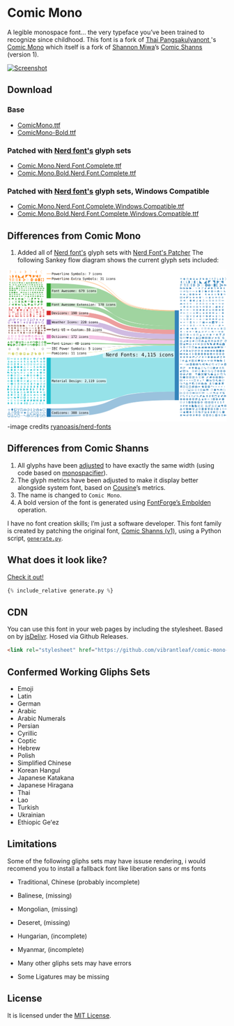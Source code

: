 # Comic Mono
A legible monospace font... the very typeface you’ve been trained to recognize since childhood. This font is a fork of [Thai Pangsakulyanont ](https://github.com/dtinth)'s [Comic Mono](https://github.com/dtinth/comic-mono-font) which itself is a fork of [Shannon Miwa](https://github.com/shannpersand)’s [Comic Shanns](https://github.com/shannpersand/comic-shanns) (version 1).

<p class="website-hidden">
  <a href="https://dtinth.github.io/comic-mono-font/">
    <img src="https://repository-images.githubusercontent.com/164606802/cd83d680-894c-11e9-83f7-c353c70df1cb" alt="Screenshot">
  </a>
</p>

## Download
### Base
- [ComicMono.ttf](https://dtinth.github.io/comic-mono-font/ComicMono.ttf)
- [ComicMono-Bold.ttf](https://dtinth.github.io/comic-mono-font/ComicMono-Bold.ttf)

### Patched with [Nerd font's](https://github.com/dtinth/comic-mono-font) glyph sets
- [Comic.Mono.Nerd.Font.Complete.ttf](https://github.com/vibrantleaf/comic-mono-font-NF/releases/download/2022-12-3/Comic.Mono.Nerd.Font.Complete.ttf)
- [Comic.Mono.Bold.Nerd.Font.Complete.ttf](https://github.com/vibrantleaf/comic-mono-font-NF/releases/download/2022-12-3/Comic.Mono.Bold.Nerd.Font.Complete.ttf)

### Patched with [Nerd font's](https://github.com/dtinth/comic-mono-font) glyph sets, Windows Compatible 
- [Comic.Mono.Nerd.Font.Complete.Windows.Compatible.ttf](https://github.com/vibrantleaf/comic-mono-font-NF/releases/download/2022-12-3/Comic.Mono.Nerd.Font.Complete.Windows.Compatible.ttf)
- [Comic.Mono.Bold.Nerd.Font.Complete.Windows.Compatible.ttf](https://github.com/vibrantleaf/comic-mono-font-NF/releases/download/2022-12-3/Comic.Mono.Bold.Nerd.Font.Complete.Windows.Compatible.ttf)

## Differences from Comic Mono
1. Added all of [Nerd font's](https://github.com/dtinth/comic-mono-font) glyph sets with [Nerd Font's Patcher](https://github.com/NerdFonts/patcher)
The following Sankey flow diagram shows the current glyph sets included:

![Sankey flow diagram showing the current glyph sets included](https://raw.githubusercontent.com/ryanoasis/nerd-fonts/master/images/sankey-glyphs-combined-diagram.svg) -image credits [ryanoasis/nerd-fonts](https://github.com/ryanoasis/nerd-fonts)

## Differences from Comic Shanns
1. All glyphs have been [adjusted](https://www.reddit.com/r/programming/comments/kj0prs/comic_mono_font/ghc7krt/?utm_source=reddit&utm_medium=web2x&context=3) to have exactly the same width (using code based on [monospacifier](https://github.com/cpitclaudel/monospacifier)).
2. The glyph metrics have been adjusted to make it display better alongside system font, based on [Cousine](https://fonts.google.com/specimen/Cousine)’s metrics.
3. The name is changed to `Comic Mono`.
4. A bold version of the font is generated using [FontForge’s Embolden](https://fontforge.github.io/Styles.html#Embolden) operation.

I have no font creation skills; I’m just a software developer. This font family is created by patching the original font, [Comic Shanns (v1)](https://github.com/shannpersand/comic-shanns), using a Python script, [`generate.py`](generate.py).

## What does it look like?
<p class="website-hidden">
  <a href="https://dtinth.github.io/comic-mono-font/#what-does-it-look-like">
    Check it out!
  </a>
</p>

```python
{% include_relative generate.py %}
```

## CDN
You can use this font in your web pages by including the stylesheet. Based on by [jsDelivr](https://www.jsdelivr.com/package/npm/comic-mono). Hosed via Github Releases. 
```html
<link rel="stylesheet" href="https://github.com/vibrantleaf/comic-mono-font-NF/releases/download/2022-12-3/comic-mono-font-NF.css">
```

## Confermed Working Gliphs Sets
- Emoji
- Latin
- German
- Arabic
- Arabic Numerals
- Persian
- Cyrillic
- Coptic
- Hebrew
- Polish
- Simplified Chinese
- Korean Hangul
- Japanese Katakana
- Japanese Hiragana
- Thai
- Lao
- Turkish
- Ukrainian
- Ethiopic Geʻez

## Limitations 
Some of the following gliphs sets may have issuse rendering, i would recomend you to install a fallback font like liberation sans or ms fonts
- Traditional, Chinese (probably incomplete)
- Balinese, (missing)
- Mongolian, (missing)
- Deseret, (missing)
- Hungarian, (incomplete)
- Myanmar, (incomplete)

- Many other gliphs sets may have errors
- Some Ligatures may be missing

## License
It is licensed under the [MIT License](LICENSE).
